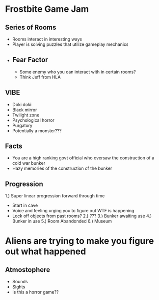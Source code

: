# Frostbite Game Jam
## Series of Rooms
- Rooms interact in interesting ways
- Player is solving puzzles that utilize gameplay mechanics
- ## Fear Factor
    - Some enemy who you can interact with in certain rooms?
    - Think Jeff from HLA

## VIBE
- Doki doki
- Black mirror
- Twilight zone
- Psychological horror
- Purgatory
- Potentially a monster???

## Facts
- You are a high ranking govt official who oversaw the construction of a cold war bunker
- Hazy memories of the construction of the bunker

## Progression
1.) Super linear progression forward through time
- Start in cave
- Voice and feeling urging you to figure out WTF is happening
- Lock off objects from past rooms?
2.) ???
3.) Bunker awaiting use
4.) Bunker in use
5.) Room Abandonded
6.) Museum

# Aliens are trying to make you figure out what happened

## Atmostophere
- Sounds
- Sights
- Is this a horror game??